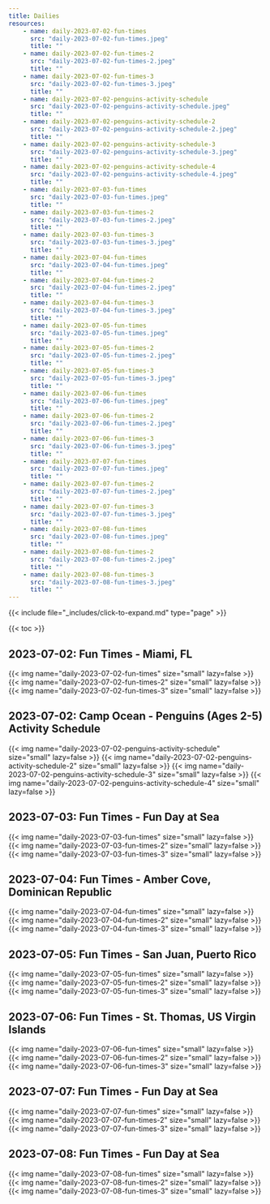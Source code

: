 ```yaml
---
title: Dailies
resources:
    - name: daily-2023-07-02-fun-times
      src: "daily-2023-07-02-fun-times.jpeg"
      title: ""
    - name: daily-2023-07-02-fun-times-2
      src: "daily-2023-07-02-fun-times-2.jpeg"
      title: ""
    - name: daily-2023-07-02-fun-times-3
      src: "daily-2023-07-02-fun-times-3.jpeg"
      title: ""
    - name: daily-2023-07-02-penguins-activity-schedule
      src: "daily-2023-07-02-penguins-activity-schedule.jpeg"
      title: ""
    - name: daily-2023-07-02-penguins-activity-schedule-2
      src: "daily-2023-07-02-penguins-activity-schedule-2.jpeg"
      title: ""
    - name: daily-2023-07-02-penguins-activity-schedule-3
      src: "daily-2023-07-02-penguins-activity-schedule-3.jpeg"
      title: ""
    - name: daily-2023-07-02-penguins-activity-schedule-4
      src: "daily-2023-07-02-penguins-activity-schedule-4.jpeg"
      title: ""
    - name: daily-2023-07-03-fun-times
      src: "daily-2023-07-03-fun-times.jpeg"
      title: ""
    - name: daily-2023-07-03-fun-times-2
      src: "daily-2023-07-03-fun-times-2.jpeg"
      title: ""
    - name: daily-2023-07-03-fun-times-3
      src: "daily-2023-07-03-fun-times-3.jpeg"
      title: ""
    - name: daily-2023-07-04-fun-times
      src: "daily-2023-07-04-fun-times.jpeg"
      title: ""
    - name: daily-2023-07-04-fun-times-2
      src: "daily-2023-07-04-fun-times-2.jpeg"
      title: ""
    - name: daily-2023-07-04-fun-times-3
      src: "daily-2023-07-04-fun-times-3.jpeg"
      title: ""
    - name: daily-2023-07-05-fun-times
      src: "daily-2023-07-05-fun-times.jpeg"
      title: ""
    - name: daily-2023-07-05-fun-times-2
      src: "daily-2023-07-05-fun-times-2.jpeg"
      title: ""
    - name: daily-2023-07-05-fun-times-3
      src: "daily-2023-07-05-fun-times-3.jpeg"
      title: ""
    - name: daily-2023-07-06-fun-times
      src: "daily-2023-07-06-fun-times.jpeg"
      title: ""
    - name: daily-2023-07-06-fun-times-2
      src: "daily-2023-07-06-fun-times-2.jpeg"
      title: ""
    - name: daily-2023-07-06-fun-times-3
      src: "daily-2023-07-06-fun-times-3.jpeg"
      title: ""
    - name: daily-2023-07-07-fun-times
      src: "daily-2023-07-07-fun-times.jpeg"
      title: ""
    - name: daily-2023-07-07-fun-times-2
      src: "daily-2023-07-07-fun-times-2.jpeg"
      title: ""
    - name: daily-2023-07-07-fun-times-3
      src: "daily-2023-07-07-fun-times-3.jpeg"
      title: ""
    - name: daily-2023-07-08-fun-times
      src: "daily-2023-07-08-fun-times.jpeg"
      title: ""
    - name: daily-2023-07-08-fun-times-2
      src: "daily-2023-07-08-fun-times-2.jpeg"
      title: ""
    - name: daily-2023-07-08-fun-times-3
      src: "daily-2023-07-08-fun-times-3.jpeg"
      title: ""
---
```


{{< include file="_includes/click-to-expand.md" type="page" >}}

{{< toc >}}

## 2023-07-02: Fun Times - Miami, FL

{{< img name="daily-2023-07-02-fun-times" size="small" lazy=false >}}
{{< img name="daily-2023-07-02-fun-times-2" size="small" lazy=false >}}
{{< img name="daily-2023-07-02-fun-times-3" size="small" lazy=false >}}

## 2023-07-02: Camp Ocean - Penguins (Ages 2-5) Activity Schedule

{{< img name="daily-2023-07-02-penguins-activity-schedule" size="small" lazy=false >}}
{{< img name="daily-2023-07-02-penguins-activity-schedule-2" size="small" lazy=false >}}
{{< img name="daily-2023-07-02-penguins-activity-schedule-3" size="small" lazy=false >}}
{{< img name="daily-2023-07-02-penguins-activity-schedule-4" size="small" lazy=false >}}

## 2023-07-03: Fun Times - Fun Day at Sea

{{< img name="daily-2023-07-03-fun-times" size="small" lazy=false >}}
{{< img name="daily-2023-07-03-fun-times-2" size="small" lazy=false >}}
{{< img name="daily-2023-07-03-fun-times-3" size="small" lazy=false >}}

## 2023-07-04: Fun Times - Amber Cove, Dominican Republic

{{< img name="daily-2023-07-04-fun-times" size="small" lazy=false >}}
{{< img name="daily-2023-07-04-fun-times-2" size="small" lazy=false >}}
{{< img name="daily-2023-07-04-fun-times-3" size="small" lazy=false >}}

## 2023-07-05: Fun Times - San Juan, Puerto Rico

{{< img name="daily-2023-07-05-fun-times" size="small" lazy=false >}}
{{< img name="daily-2023-07-05-fun-times-2" size="small" lazy=false >}}
{{< img name="daily-2023-07-05-fun-times-3" size="small" lazy=false >}}

## 2023-07-06: Fun Times - St. Thomas, US Virgin Islands

{{< img name="daily-2023-07-06-fun-times" size="small" lazy=false >}}
{{< img name="daily-2023-07-06-fun-times-2" size="small" lazy=false >}}
{{< img name="daily-2023-07-06-fun-times-3" size="small" lazy=false >}}

## 2023-07-07: Fun Times - Fun Day at Sea

{{< img name="daily-2023-07-07-fun-times" size="small" lazy=false >}}
{{< img name="daily-2023-07-07-fun-times-2" size="small" lazy=false >}}
{{< img name="daily-2023-07-07-fun-times-3" size="small" lazy=false >}}

## 2023-07-08: Fun Times - Fun Day at Sea

{{< img name="daily-2023-07-08-fun-times" size="small" lazy=false >}}
{{< img name="daily-2023-07-08-fun-times-2" size="small" lazy=false >}}
{{< img name="daily-2023-07-08-fun-times-3" size="small" lazy=false >}}
